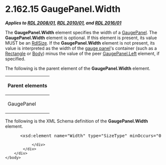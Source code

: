 <html dir="LTR" xmlns:mshelp="http://msdn.microsoft.com/mshelp" xmlns:ddue="http://ddue.schemas.microsoft.com/authoring/2003/5" xmlns:xlink="http://www.w3.org/1999/xlink" xmlns:tool="http://www.microsoft.com/tooltip">
    <head>
        <meta http-equiv="Content-Type" content="text/html; CHARSET=utf-8"></meta>
        <meta name="save" content="history"></meta>
        <title>2.162.15 GaugePanel.Width</title>
        <xml>
            <mshelp:toctitle title="2.162.15 GaugePanel.Width"></mshelp:toctitle>
            <mshelp:rltitle title="[MS-RDL]: GaugePanel.Width"></mshelp:rltitle>
            <mshelp:keyword index="A" term="bd006b2e-f406-41bd-a8cc-67d024b32a73"></mshelp:keyword>
            <mshelp:attr name="DCSext.ContentType" value="open specification"></mshelp:attr>
            <mshelp:attr name="AssetID" value="bd006b2e-f406-41bd-a8cc-67d024b32a73"></mshelp:attr>
            <mshelp:attr name="TopicType" value="kbRef"></mshelp:attr>
            <mshelp:attr name="DCSext.Title" value="[MS-RDL]: GaugePanel.Width" />
        </xml>
    </head>
    <body>
        <div id="header">
            <h1 class="heading">2.162.15 GaugePanel.Width</h1>
        </div>
        <div id="mainSection">
            <div id="mainBody">
                <div id="allHistory" class="saveHistory"></div>
                <div id="sectionSection0" class="section" name="collapseableSection">
                    

<p><b><i>Applies to </i></b><a href="1e855f94-4617-47e4-b89e-0856c6cb420f.htm"><b><i>RDL 2008/01</i></b></a><b><i>,
</i></b><a href="3428e690-a348-4ec7-8a6a-8efb42d2cdee.htm"><b><i>RDL 2010/01</i></b></a><b><i>,
and </i></b><a href="52ce3983-2bfc-4e72-9359-42aaf5fe4509.htm"><b><i>RDL 2016/01</i></b></a></p>

<p>The <b>GaugePanel.Width</b> element specifies the width of a
<a href="f01744d3-79fa-4f30-94bf-a1ffa6bde2ac.htm">GaugePanel</a>. The <b>GaugePanel.Width</b>
element is optional. If this element is present, its value MUST be an <a href="b40c092e-4fe5-4f7b-a0bf-c98df1361c90.htm">RdlSize</a>. If the <b>GaugePanel.Width</b>
element is not present, its value is interpreted as the width of the <a href="b2482b3f-74ab-4ca8-a9e5-c07955011743.htm#gt_8beb719e-adf3-461d-a3d4-d52ef83336ca">gauge panel</a>'s container
(such as a <a href="e36a41ea-aeaf-45cc-969e-8ab1e380882c.htm">Rectangle</a> or
<a href="6bf4e125-fdfd-4d04-88aa-c4395ba8a252.htm">Body</a>) minus the value
of the peer <a href="1fbd73ad-fa4e-4642-8b9d-b6b179297a31.htm">GaugePanel.Left</a>
element, if specified.</p>

<p>The following is the parent element of the <b>GaugePanel.Width</b>
element.</p>

<table>
 <thead>
  <tr>
   <th>
   <p>Parent elements</p>
   </th>
  </tr>
 </thead>
 <tr>
  <td>
  <p>GaugePanel</p>
  </td>
 </tr>
</table>

<p>The following is the XML Schema definition of the <b>GaugePanel.Width</b>
element.           </p>

<dl>
<dd>
<div><pre> &lt;xsd:element name=&quot;Width&quot; type=&quot;SizeType&quot; minOccurs=&quot;0&quot;&gt;
</pre></div>
</dd></dl>


                </div>
            </div>
        </div>
    </body>
</html>